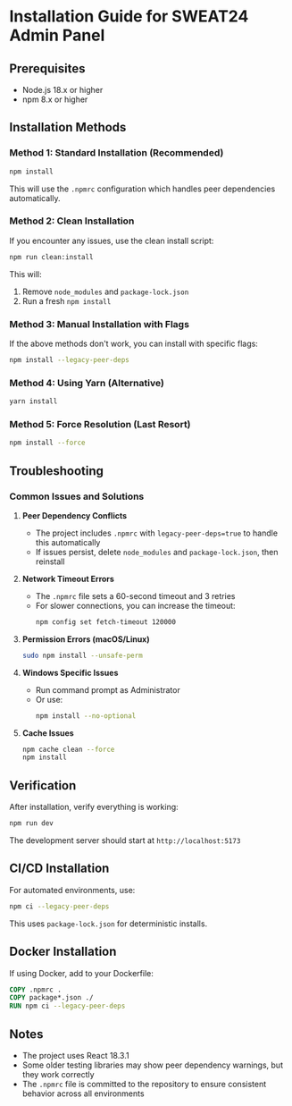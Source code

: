 # Installation Guide for SWEAT24 Admin Panel

## Prerequisites
- Node.js 18.x or higher
- npm 8.x or higher

## Installation Methods

### Method 1: Standard Installation (Recommended)
```bash
npm install
```

This will use the `.npmrc` configuration which handles peer dependencies automatically.

### Method 2: Clean Installation
If you encounter any issues, use the clean install script:
```bash
npm run clean:install
```

This will:
1. Remove `node_modules` and `package-lock.json`
2. Run a fresh `npm install`

### Method 3: Manual Installation with Flags
If the above methods don't work, you can install with specific flags:
```bash
npm install --legacy-peer-deps
```

### Method 4: Using Yarn (Alternative)
```bash
yarn install
```

### Method 5: Force Resolution (Last Resort)
```bash
npm install --force
```

## Troubleshooting

### Common Issues and Solutions

1. **Peer Dependency Conflicts**
   - The project includes `.npmrc` with `legacy-peer-deps=true` to handle this automatically
   - If issues persist, delete `node_modules` and `package-lock.json`, then reinstall

2. **Network Timeout Errors**
   - The `.npmrc` file sets a 60-second timeout and 3 retries
   - For slower connections, you can increase the timeout:
     ```bash
     npm config set fetch-timeout 120000
     ```

3. **Permission Errors (macOS/Linux)**
   ```bash
   sudo npm install --unsafe-perm
   ```

4. **Windows Specific Issues**
   - Run command prompt as Administrator
   - Or use:
     ```bash
     npm install --no-optional
     ```

5. **Cache Issues**
   ```bash
   npm cache clean --force
   npm install
   ```

## Verification
After installation, verify everything is working:
```bash
npm run dev
```

The development server should start at `http://localhost:5173`

## CI/CD Installation
For automated environments, use:
```bash
npm ci --legacy-peer-deps
```

This uses `package-lock.json` for deterministic installs.

## Docker Installation
If using Docker, add to your Dockerfile:
```dockerfile
COPY .npmrc .
COPY package*.json ./
RUN npm ci --legacy-peer-deps
```

## Notes
- The project uses React 18.3.1
- Some older testing libraries may show peer dependency warnings, but they work correctly
- The `.npmrc` file is committed to the repository to ensure consistent behavior across all environments